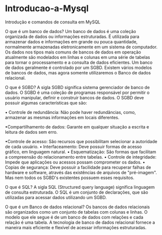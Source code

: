 # Introducao-a-Mysql
Introdução e comandos de consulta em MySQL

O que é um banco de dados?
Um banco de dados é uma coleção organizada de dados ou informações estruturadas. É utilizada para armazenar dados e 
informações em grande ou pouca quantidade, normalmente armazenadas eletronicamente em um sistema de computador. Os dados
nos tipos mais comuns de bancos de dados em operação atualmente são modelados em linhas e colunas em uma série de 
tabelas para tornar o processamento e a consulta de dados eficientes. Um banco de dados geralmente é controlado por um 
SGBD. Existem vários modelos de bancos de dados, mas agora somente utilizaremos o Banco de dados relacional. 

O que é SGBD?
A sigla SGBD significa sistema gerenciador de banco de dados. O SGBD é uma coleção de programas responsável por permitir 
o usuário manipular, definir e construir bancos de dados. O SGBD deve possuir algumas características que são:

• Controle de redundância: Não pode haver redundâncias, como, armazenar as mesmas informações em locais diferentes.

•Compartilhamento de dados: Garante em qualquer situação a escrita e leitura de dados sem erro.

•Controle de acesso: São recursos que possibilitam selecionar a autoridade de cada usuário.
•	Interfaceamento: Deve possuir formas de acesso gráfico, em linguagem natural.
•	Esquematização: São formas que facilitam a compreensão do relacionamento entre tabelas.
•	Controle de integridade: Impede que aplicações ou acessos possam comprometer os dados.
•	Copias de segurança: Deve possuir a facilidade para recuperar falhas de hardware e software, através das existências 
        de arquivos de "pré-imagem".
Mas nem todos os SGBD's existentes possuem esses requisitos.

O que é SQL?
A sigla SQL (Structured query language) significa linguagem de consulta estruturada. O SQL é um conjunto de declarações, 
que são utilizadas para acessar dados utilizando um SGBD.

O que é um Banco de dados relacional?
Os bancos de dados relacionais são organizados como um conjunto de tabelas com colunas e linhas. O modelo que ele segue 
é de um banco de dados com relações e cada relação é uma tabela. A tecnologia de banco de dados relacional fornece a 
maneira mais eficiente e flexível de acessar informações estruturadas.